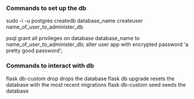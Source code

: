 ### Commands to set up the db

sudo -i -u postgres
createdb database_name
createuser name_of_user_to_administer_db

psql
grant all privileges on database database_name to name_of_user_to_administer_db;
alter user app with encrypted password 'a pretty good password';

### Commands to interact with db

flask db-custom drop drops the database
flask db upgrade resets the database with the most recent migrations
flask db-custom seed seeds the database

